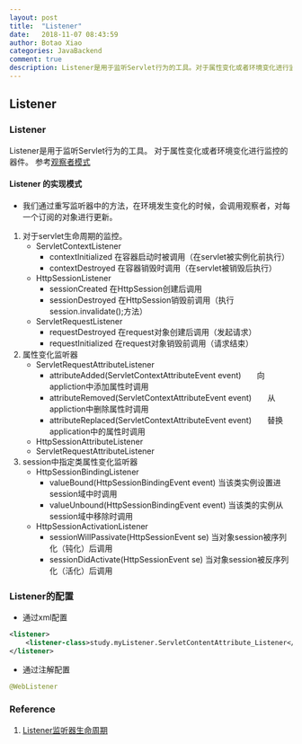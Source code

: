 ```yaml
---
layout: post
title:  "Listener"
date:   2018-11-07 08:43:59
author: Botao Xiao
categories: JavaBackend
comment: true
description: Listener是用于监听Servlet行为的工具。对于属性变化或者环境变化进行监控的器件。
---
```

## Listener

### Listener
Listener是用于监听Servlet行为的工具。
对于属性变化或者环境变化进行监控的器件。
参考[观察者模式](https://github.com/Seanforfun/JavaCore/blob/master/Conclusions/Observer.md)

#### Listener 的实现模式
* 我们通过重写监听器中的方法，在环境发生变化的时候，会调用观察者，对每一个订阅的对象进行更新。

1. 对于servlet生命周期的监控。
	* ServletContextListener
		* contextInitialized 在容器启动时被调用（在servlet被实例化前执行）
		* contextDestroyed 在容器销毁时调用（在servlet被销毁后执行）
	* HttpSessionListener
		* sessionCreated 在HttpSession创建后调用
		* sessionDestroyed 在HttpSession销毁前调用（执行session.invalidate();方法）
	* ServletRequestListener
		* requestDestroyed 在request对象创建后调用（发起请求）
		* requestInitialized 在request对象销毁前调用（请求结束）
2. 属性变化监听器
	* ServletRequestAttributeListener
		* attributeAdded(ServletContextAttributeEvent event)　　向appliction中添加属性时调用
		* attributeRemoved(ServletContextAttributeEvent event)　　从appliction中删除属性时调用
		* attributeReplaced(ServletContextAttributeEvent event)　　替换application中的属性时调用
	* HttpSessionAttributeListener
	* ServletRequestAttributeListener
3. session中指定类属性变化监听器
	* HttpSessionBindingListener
		* valueBound(HttpSessionBindingEvent event) 当该类实例设置进session域中时调用
		* valueUnbound(HttpSessionBindingEvent event) 当该类的实例从session域中移除时调用
	* HttpSessionActivationListener
		* sessionWillPassivate(HttpSessionEvent se) 当对象session被序列化（钝化）后调用
		* sessionDidActivate(HttpSessionEvent se)  当对象session被反序列化（活化）后调用

### Listener的配置
* 通过xml配置

```xml
<listener>
	<listener-class>study.myListener.ServletContentAttribute_Listener</listener-class>
</listener>
```

* 通过注解配置

```Java
@WebListener
```


### Reference
1. [Listener监听器生命周期](https://www.cnblogs.com/caijh/p/7683007.html)
